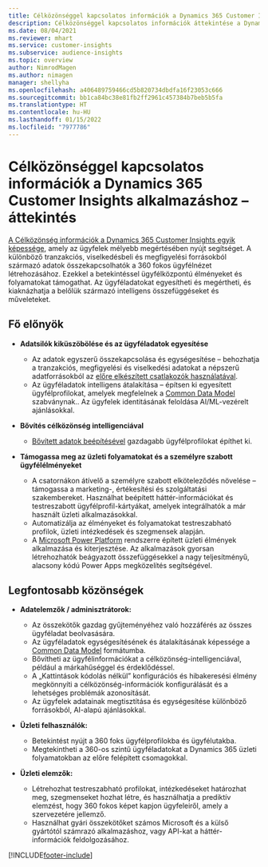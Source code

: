 ```yaml
---
title: Célközönséggel kapcsolatos információk a Dynamics 365 Customer Insights alkalmazáshoz – áttekintés
description: Célközönséggel kapcsolatos információk áttekintése a Dynamics 365 Customer Insights alkalmazáshoz.
ms.date: 08/04/2021
ms.reviewer: mhart
ms.service: customer-insights
ms.subservice: audience-insights
ms.topic: overview
author: NimrodMagen
ms.author: nimagen
manager: shellyha
ms.openlocfilehash: a406489759466cd5b820734dbdfa16f23053c666
ms.sourcegitcommit: bb1ca84bc38e81fb2ff2961c457384b7beb5b5fa
ms.translationtype: HT
ms.contentlocale: hu-HU
ms.lasthandoff: 01/15/2022
ms.locfileid: "7977786"
---
```

# <a name="audience-insights-for-dynamics-365-customer-insights-overview"></a>Célközönséggel kapcsolatos információk a Dynamics 365 Customer Insights alkalmazáshoz – áttekintés

[A Célközönség információk a Dynamics 365 Customer Insights egyik képessége](https://dynamics.microsoft.com/ai/customer-insights/audience-insights-capability/), amely az ügyfelek mélyebb megértésében nyújt segítséget. A különböző tranzakciós, viselkedésbeli és megfigyelési forrásokból származó adatok összekapcsolhatók a 360 fokos ügyfélnézet létrehozásához. Ezekkel a betekintéssel ügyfélközpontú élményeket és folyamatokat támogathat. Az ügyféladatokat egyesítheti és megértheti, és kiaknázhatja a belőlük származó intelligens összefüggéseket és műveleteket.

## <a name="main-benefits"></a>Fő előnyök 

- **Adatsilók kiküszöbölése és az ügyféladatok egyesítése**

  - Az adatok egyszerű összekapcsolása és egységesítése – behozhatja a tranzakciós, megfigyelési és viselkedési adatokat a népszerű adatforrásokból az [előre elkészített csatlakozók használatával](data-sources.md).
  - Az ügyféladatok intelligens átalakítása – építsen ki egyesített ügyfélprofilokat, amelyek megfelelnek a [Common Data Model](/common-data-model/) szabványnak.. Az ügyfelek identitásának feloldása AI/ML-vezérelt ajánlásokkal.

- **Bővítés célközönség intelligenciával**

  - [Bővített adatok beépítésével](enrichment-hub.md) gazdagabb ügyfélprofilokat építhet ki.  

- **Támogassa meg az üzleti folyamatokat és a személyre szabott ügyfélélményeket**

  - A csatornákon átívelő a személyre szabott elköteleződés növelése – támogassa a marketing-, értékesítési és szolgáltatási szakembereket. Használhat beépített háttér-információkat és testreszabott ügyfélprofil-kártyákat, amelyek integrálhatók a már használt üzleti alkalmazásokkal.
  - Automatizálja az élményeket és folyamatokat testreszabható profilok, üzleti intézkedések és szegmensek alapján.
  - A [Microsoft Power Platform](https://powerplatform.microsoft.com/) rendszerre épített üzleti élmények alkalmazása és kiterjesztése. Az alkalmazások gyorsan létrehozhatók beágyazott összefüggésekkel a nagy teljesítményű, alacsony kódú Power Apps megközelítés segítségével.  

## <a name="key-audiences"></a>Legfontosabb közönségek

- **Adatelemzők / adminisztrátorok:**

  - Az összekötők gazdag gyűjteményéhez való hozzáférés az összes ügyféladat beolvasására.
  - Az ügyféladatok egységesítésének és átalakításának képessége a [Common Data Model](/common-data-model/) formátumba.
  - Bővítheti az ügyfélinformációkat a célközönség-intelligenciával, például a márkahűséggel és érdeklődéssel.
  - A „Kattintások kódolás nélkül” konfigurációs és hibakeresési élmény megkönnyíti a célközönség-információk konfigurálását és a lehetséges problémák azonosítását.
  - Az ügyfelek adatainak megtisztítása és egységesítése különböző forrásokból, AI-alapú ajánlásokkal.  

- **Üzleti felhasználók:**

  - Betekintést nyújt a 360 foks ügyfélprofilokba és ügyfélutakba.
  - Megtekintheti a 360-os szintű ügyféladatokat a Dynamics 365 üzleti folyamatokban az előre felépített csomagokkal.

- **Üzleti elemzők:**

  - Létrehozhat testreszabható profilokat, intézkedéseket határozhat meg, szegmenseket hozhat létre, és használhatja a prediktív elemzést, hogy 360 fokos képet kapjon ügyfeleiről, amely a szervezetére jellemző.  
  - Használhat gyári összekötőket számos Microsoft és a külső gyártótól számrazó alkalmazáshoz, vagy API-kat a háttér-információk feldolgozásához.

[!INCLUDE[footer-include](../includes/footer-banner.md)]